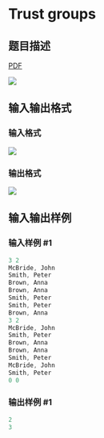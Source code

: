 # Trust groups

## 题目描述

[problemUrl]: https://uva.onlinejudge.org/index.php?option=com_onlinejudge&Itemid=8&category=117&page=show_problem&problem=2756

[PDF](https://uva.onlinejudge.org/external/117/p11709.pdf)

![](https://cdn.luogu.com.cn/upload/vjudge_pic/UVA11709/cbed2e5480ece58e07dd349637eeedc587d19b5c.png)

## 输入输出格式

### 输入格式

![](https://cdn.luogu.com.cn/upload/vjudge_pic/UVA11709/06a35de18ea23eed26ef6b102e9f79f7e45291b8.png)

### 输出格式

![](https://cdn.luogu.com.cn/upload/vjudge_pic/UVA11709/e139c5954ce0459b1f0a841d6cbf43f7d5780a39.png)

## 输入输出样例

### 输入样例 #1

```cpp
3 2
McBride, John
Smith, Peter
Brown, Anna
Brown, Anna
Smith, Peter
Smith, Peter
Brown, Anna
3 2
McBride, John
Smith, Peter
Brown, Anna
Brown, Anna
Smith, Peter
McBride, John
Smith, Peter
0 0
```


### 输出样例 #1

```cpp
2
3
```


